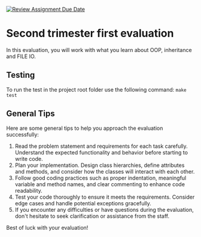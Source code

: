 [![Review Assignment Due Date](https://classroom.github.com/assets/deadline-readme-button-24ddc0f5d75046c5622901739e7c5dd533143b0c8e959d652212380cedb1ea36.svg)](https://classroom.github.com/a/JSZVsALi)
# Second trimester first evaluation

In this evaluation, you will work with what you learn about OOP, inheritance and FILE IO.

## Testing

To run the test in the project root folder use the following command: `make test`

## General Tips

Here are some general tips to help you approach the evaluation successfully:

1. Read the problem statement and requirements for each task carefully. Understand the expected functionality and behavior before starting to write code.
2. Plan your implementation. Design class hierarchies, define attributes and methods, and consider how the classes will interact with each other.
3. Follow good coding practices such as proper indentation, meaningful variable and method names, and clear commenting to enhance code readability.
4. Test your code thoroughly to ensure it meets the requirements. Consider edge cases and handle potential exceptions gracefully.
5. If you encounter any difficulties or have questions during the evaluation, don't hesitate to seek clarification or assistance from the staff.

Best of luck with your evaluation!
